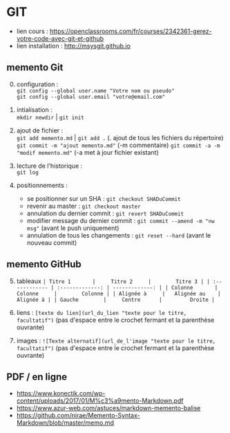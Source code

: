 # GIT

* lien cours : https://openclassrooms.com/fr/courses/2342361-gerez-votre-code-avec-git-et-github
* lien installation : http://msysgit.github.io

## memento Git
0. configuration :  
    `git config --global user.name "Votre nom ou pseudo"`  
    `git config --global user.email "votre@email.com"`

1. intialisation :  
    `mkdir newdir` | `git init`

2. ajout de fichier :  
    `git add memento.md` | `git add .` (. ajout de tous les fichiers du répertoire)
    `git commit -m "ajout memento.md"` (-m commentaire)
    `git commit -a -m "modif memento.md"` (-a met à jour fichier existant)

3. lecture de l'historique :  
    `git log `

4. positionnements :  
    * se positionner sur un SHA : `git checkout SHADuCommit`
    * revenir au master : `git checkout master`
    * annulation du dernier commit : `git revert SHADuCommit`
    * modifier message du dernier commit : `git commit --amend -m "nw msg"` (avant le push uniquement)
    * annulation de tous les changements : `git reset --hard‌` (avant le nouveau commit)

## memento GitHub

5. tableaux
    `| Titre 1       |     Titre 2     |        Titre 3 |
    | :------------ | :-------------: | -------------: |
    | Colonne       |     Colonne     |        Colonne |
    | Alignée à     |   Alignée au    |      Alignée à |
    | Gauche        |     Centre      |         Droite |`

6. liens : `[texte du lien](url_du_lien "texte pour le titre, facultatif")`
    (pas d'espace entre le crochet fermant et la parenthèse ouvrante)

7. images : `![Texte alternatif](url_de_l'image "texte pour le titre, facultatif")`
    (pas d'espace entre le crochet fermant et la parenthèse ouvrante)

## PDF / en ligne
+ https://www.konectik.com/wp-content/uploads/2017/01/M%c3%a9mento-Markdown.pdf
+ https://www.azur-web.com/astuces/markdown-memento-balise
+ https://github.com/nirae/Memento-Syntax-Markdown/blob/master/memo.md

